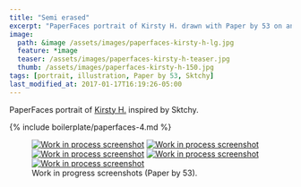 ```yaml
---
title: "Semi erased"
excerpt: "PaperFaces portrait of Kirsty H. drawn with Paper by 53 on an iPad."
image: 
  path: &image /assets/images/paperfaces-kirsty-h-lg.jpg 
  feature: *image
  teaser: /assets/images/paperfaces-kirsty-h-teaser.jpg
  thumb: /assets/images/paperfaces-kirsty-h-150.jpg
tags: [portrait, illustration, Paper by 53, Sktchy]
last_modified_at: 2017-01-17T16:19:26-05:00
---
```


PaperFaces portrait of [Kirsty H.](http://sktchy.com/A73olc) inspired by Sktchy.

{% include boilerplate/paperfaces-4.md %}

<figure class="third">
	<a href="{{ site.url }}/assets/images/paperfaces-kirsty-h-process-1-lg.jpg"><img src="{{ site.url }}/assets/images/paperfaces-kirsty-h-process-1-750.jpg" alt="Work in process screenshot"></a>
	<a href="{{ site.url }}/assets/images/paperfaces-kirsty-h-process-2-lg.jpg"><img src="{{ site.url }}/assets/images/paperfaces-kirsty-h-process-2-600.jpg" alt="Work in process screenshot"></a>
	<a href="{{ site.url }}/assets/images/paperfaces-kirsty-h-process-3-lg.jpg"><img src="{{ site.url }}/assets/images/paperfaces-kirsty-h-process-3-600.jpg" alt="Work in process screenshot"></a>
	<a href="{{ site.url }}/assets/images/paperfaces-kirsty-h-process-4-lg.jpg"><img src="{{ site.url }}/assets/images/paperfaces-kirsty-h-process-4-600.jpg" alt="Work in process screenshot"></a>
	<a href="{{ site.url }}/assets/images/paperfaces-kirsty-h-process-5-lg.jpg"><img src="{{ site.url }}/assets/images/paperfaces-kirsty-h-process-5-600.jpg" alt="Work in process screenshot"></a>
	<figcaption>Work in progress screenshots (Paper by 53).</figcaption>
</figure>
